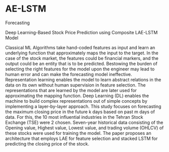 # AE-LSTM
Forecasting

Deep Learning-Based Stock Price Prediction 
using Composite LAE-LSTM Model

Classical ML Algorithms take hand-coded features as input and learn an underlying function that 
approximately maps the input to the target. In the case of the stock market, the features could be 
financial markers, and the output could be an entity that is to be predicted. Bestowing the burden 
of selecting the right features for the model upon the engineer may lead to human error and can 
make the forecasting model ineffective.
Representation learning enables the model to learn abstract relations in the data on its own without 
human supervision in feature selection. The representations that are learned by the model are later 
used for approximating the mapping function. Deep Learning (DL) enables the machine to build 
complex representations out of simple concepts by implementing a layer-by-layer approach.
This study focuses on forecasting the maximum closing price in the future k days based on past m 
days of data. For this, the 10 most influential industries in the Tehran Stock Exchange (TSE) were
2
chosen. Seven-year historical data consisting of the Opening value, Highest value, Lowest value, 
and trading volume (OHLCV) of these stocks were used for training the model. The paper proposes 
an architecture that employs LAE for feature selection and stacked LSTM for predicting the closing 
price of the stock.
